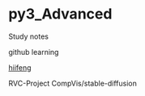 # py3_Advanced

Study notes

github learning

[hiifeng](https://www.hicairo.com/)

RVC-Project
CompVis/stable-diffusion

